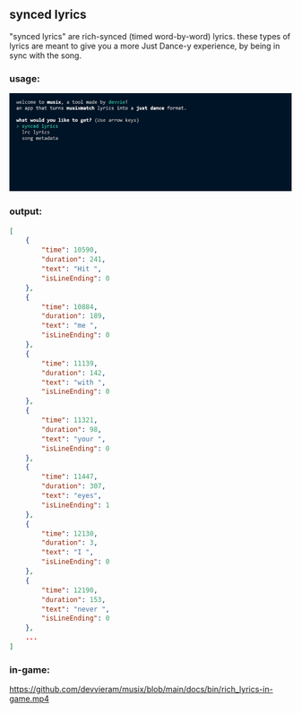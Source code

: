 ## synced lyrics
"synced lyrics" are rich-synced (timed word-by-word) lyrics.
these types of lyrics are meant to give you a more Just Dance-y experience, by being in sync with the song.

### usage:
![rich lyrics usage](https://github.com/devvieram/musix/blob/main/docs/bin/rich_lyrics-usage.gif)
### output:
```json
[
	{
		"time": 10590,
		"duration": 241,
		"text": "Hit ",
		"isLineEnding": 0
	},
	{
		"time": 10884,
		"duration": 189,
		"text": "me ",
		"isLineEnding": 0
	},
	{
		"time": 11139,
		"duration": 142,
		"text": "with ",
		"isLineEnding": 0
	},
	{
		"time": 11321,
		"duration": 98,
		"text": "your ",
		"isLineEnding": 0
	},
	{
		"time": 11447,
		"duration": 307,
		"text": "eyes",
		"isLineEnding": 1
	},
	{
		"time": 12130,
		"duration": 3,
		"text": "I ",
		"isLineEnding": 0
	},
	{
		"time": 12190,
		"duration": 153,
		"text": "never ",
		"isLineEnding": 0
	},
	...
]
```
### in-game:

https://github.com/devvieram/musix/blob/main/docs/bin/rich_lyrics-in-game.mp4
